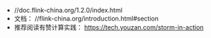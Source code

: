 - //doc.flink-china.org/1.2.0/index.html
- 文档： //flink-china.org/introduction.html#section
- 推荐阅读有赞计算实践： https://tech.youzan.com/storm-in-action